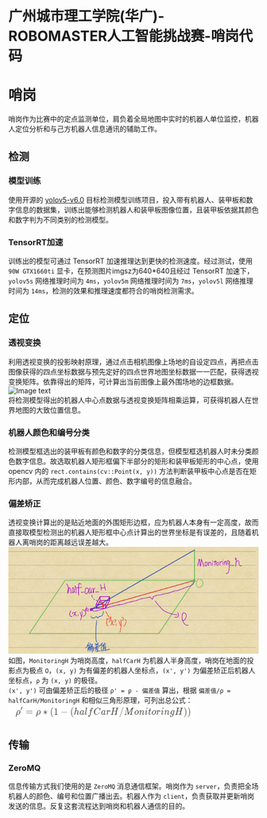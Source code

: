 # 广州城市理工学院(华广)-ROBOMASTER人工智能挑战赛-哨岗代码

# 哨岗
哨岗作为比赛中的定点监测单位，肩负着全局地图中实时的机器人单位监控，机器人定位分析和与己方机器人信息通讯的辅助工作。

## 检测
### 模型训练
使用开源的 [yolov5-v6.0]() 目标检测模型训练项目，投入带有机器人、装甲板和数字信息的数据集，训练出能够检测机器人和装甲板图像位置，且装甲板依据其颜色和数字判为不同类别的检测模型。
### TensorRT加速
训练出的模型可通过 TensorRT 加速推理达到更快的检测速度。经过测试，使用 `90W GTX1660ti` 显卡，在预测图片imgsz为640*640且经过 TensorRT 加速下，`yolov5s` 网络推理时间为 `4ms`，`yolov5m` 网络推理时间为 `7ms`，`yolov5l` 网络推理时间为 `14ms`，检测的效果和推理速度都符合的哨岗检测需求。
  
## 定位
### 透视变换
利用透视变换的投影映射原理，通过点击相机图像上场地的自设定四点，再把点击图像获得的四点坐标数据与预先定好的四点世界地图坐标数据一一匹配，获得透视变换矩阵。依靠得出的矩阵，可计算出当前图像上最外围场地的边框数据。  
![Image text](B图.png)  
将检测模型得出的机器人中心点数据与透视变换矩阵相乘运算，可获得机器人在世界地图的大致位置信息。
### 机器人颜色和编号分类
检测模型框选出的装甲板有颜色和数字的分类信息，但模型框选机器人时未分类颜色数字信息。故选取机器人矩形框偏下半部分的矩形和装甲板矩形的中心点，使用 opencv 内的 `rect.contains(cv::Point(x, y))` 方法判断装甲板中心点是否在矩形内部，从而完成机器人位置、颜色、数字编号的信息融合。  
### 偏差矫正
透视变换计算出的是贴近地面的外围矩形边框，应为机器人本身有一定高度，故而直接取模型检测出的机器人矩形框中心点计算出的世界坐标是有误差的，且随着机器人离哨岗的距离越远误差越大。  
![Image text](哨岗模拟图.png)  
如图，`MonitoringH` 为哨岗高度，`halfCarH` 为机器人半身高度，哨岗在地面的投影点为极点 `O`，`(x, y)` 为有偏差的机器人坐标点，`(x', y')` 为偏差矫正后机器人坐标点，`ρ` 为 `(x, y)` 的极径。  
`(x', y')` 可由偏差矫正后的极径 `ρ' = ρ - 偏差值` 算出，根据 `偏差值/ρ = halfCarH/MonitoringH` 和相似三角形原理，可列出总公式：  
![Image text](公式.png)

## 传输
### ZeroMQ
信息传输方式我们使用的是 `ZeroMQ` 消息通信框架。哨岗作为 `server`，负责把全场机器人的颜色、编号和位置广播出去。机器人作为 `client`，负责获取并更新哨岗发送的信息。反复这套流程达到哨岗和机器人通信的目的。